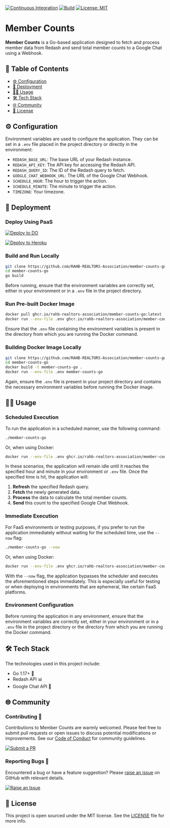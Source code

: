 [![Continuous Integration](https://github.com/RAHB-REALTORS-Association/member-counts-go/actions/workflows/go.yml/badge.svg)](https://github.com/RAHB-REALTORS-Association/member-counts-go/actions/workflows/go.yml)
[![Build](https://github.com/RAHB-REALTORS-Association/member-counts-go/actions/workflows/build.yml/badge.svg)](https://github.com/RAHB-REALTORS-Association/member-counts-go/actions/workflows/build.yml)
[![License: MIT](https://img.shields.io/badge/License-MIT-yellow.svg)](https://opensource.org/licenses/MIT)

# Member Counts

**Member Counts** is a Go-based application designed to fetch and process member data from Redash and send total member counts to a Google Chat using a Webhook.

## 📖 Table of Contents
- [⚙️ Configuration](#️-configuration)
- [🚀 Deployment](#-deployment)
- [🧑‍💻 Usage](#-usage)
- [🛠️ Tech Stack](#️-tech-stack)
- [🌐 Community](#-community)
- [📄 License](#-license)

## ⚙️ Configuration

Environment variables are used to configure the application. They can be set in a `.env` file placed in the project directory or directly in the environment:

- `REDASH_BASE_URL`: The base URL of your Redash instance.
- `REDASH_API_KEY`: The API key for accessing the Redash API.
- `REDASH_QUERY_ID`: The ID of the Redash query to fetch.
- `GOOGLE_CHAT_WEBHOOK_URL`: The URL of the Google Chat Webhook.
- `SCHEDULE_HOUR`: The hour to trigger the action.
- `SCHEDULE_MINUTE`: The minute to trigger the action.
- `TIMEZONE`: Your timezone.

## 🚀 Deployment

### Deploy Using PaaS
[![Deploy to DO](https://www.deploytodo.com/do-btn-blue.svg)](https://cloud.digitalocean.com/apps/new?repo=https://github.com/RAHB-REALTORS-Association/member-counts-go/tree/main)

[![Deploy to Heroku](https://www.herokucdn.com/deploy/button.svg)](https://heroku.com/deploy?template=https://github.com/RAHB-REALTORS-Association/member-counts-go/tree/main)

### Build and Run Locally
```sh
git clone https://github.com/RAHB-REALTORS-Association/member-counts-go.git
cd member-counts-go
go build
```
Before running, ensure that the environment variables are correctly set, either in your environment or in a `.env` file in the project directory.

### Run Pre-built Docker Image
```sh
docker pull ghcr.io/rahb-realtors-association/member-counts-go:latest
docker run --env-file .env ghcr.io/rahb-realtors-association/member-counts-go:latest
```
Ensure that the `.env` file containing the environment variables is present in the directory from which you are running the Docker command.

### Building Docker Image Locally
```sh
git clone https://github.com/RAHB-REALTORS-Association/member-counts-go.git
cd member-counts-go
docker build -t member-counts-go .
docker run --env-file .env member-counts-go
```
Again, ensure the `.env` file is present in your project directory and contains the necessary environment variables before running the Docker image.

## 🧑‍💻 Usage

### Scheduled Execution
To run the application in a scheduled manner, use the following command:

```sh
./member-counts-go
```

Or, when using Docker:

```sh
docker run --env-file .env ghcr.io/rahb-realtors-association/member-counts-go:latest
```

In these scenarios, the application will remain idle until it reaches the specified hour and minute in your environment or `.env` file. Once the specified time is hit, the application will:

1. **Refresh** the specified Redash query.
2. **Fetch** the newly generated data.
3. **Process** the data to calculate the total member counts.
4. **Send** this count to the specified Google Chat Webhook.

### Immediate Execution

For FaaS environments or testing purposes, if you prefer to run the application immediately without waiting for the scheduled time, use the `--now` flag:

```sh
./member-counts-go --now
```

Or, when using Docker:

```sh
docker run --env-file .env ghcr.io/rahb-realtors-association/member-counts-go:latest --now
```

With the `--now` flag, the application bypasses the scheduler and executes the aforementioned steps immediately. This is especially useful for testing or when deploying in environments that are ephemeral, like certain FaaS platforms.

### Environment Configuration

Before running the application in any environment, ensure that the environment variables are correctly set, either in your environment or in a `.env` file in the project directory or the directory from which you are running the Docker command.

## 🛠️ Tech Stack

The technologies used in this project include:

- Go 1.17+ 🌿
- Redash API 📊
- Google Chat API 💬

## 🌐 Community

### Contributing 👥

Contributions to Member Counts are warmly welcomed. Please feel free to submit pull requests or open issues to discuss potential modifications or improvements. See our [Code of Conduct](https://www.contributor-covenant.org/version/2/1/code_of_conduct/) for community guidelines.

[![Submit a PR](https://img.shields.io/badge/Submit_a_PR-GitHub-%23060606?style=for-the-badge&logo=github&logoColor=fff)](https://github.com/RAHB-REALTORS-Association/member-counts-go/compare)

### Reporting Bugs 🐛

Encountered a bug or have a feature suggestion? Please [raise an issue](https://github.com/RAHB-REALTORS-Association/member-counts-go/issues/new/choose) on GitHub with relevant details.

[![Raise an Issue](https://img.shields.io/badge/Raise_an_Issue-GitHub-%23060606?style=for-the-badge&logo=github&logoColor=fff)](https://github.com/RAHB-REALTORS-Association/member-counts-go/issues/new/choose)

## 📄 License
This project is open sourced under the MIT license. See the [LICENSE](LICENSE) file for more info.

